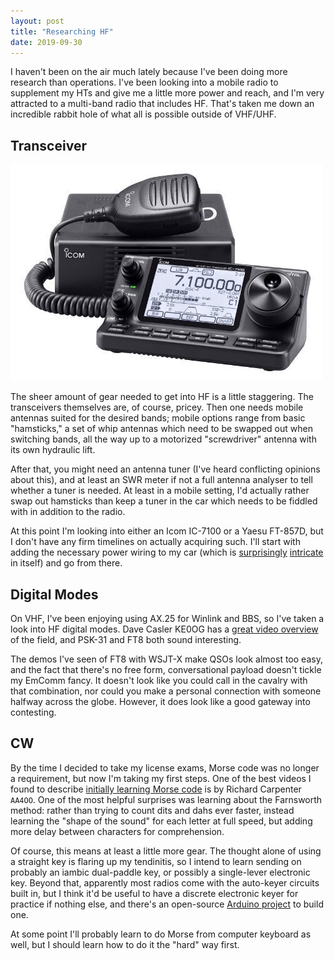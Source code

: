 ```yaml
---
layout: post
title: "Researching HF"
date: 2019-09-30
---
```


I haven't been on the air much lately because I've been doing more research than operations. I've
been looking into a mobile radio to supplement my HTs and give me a little more power and reach, and
I'm very attracted to a multi-band radio that includes HF. That's taken me down an incredible rabbit
hole of what all is possible outside of VHF/UHF.

## Transceiver

![Icom IC-7100](/assets/icom_ic-7100.jpg)

The sheer amount of gear needed to get into HF is a little staggering. The transceivers themselves
are, of course, pricey. Then one needs mobile antennas suited for the desired bands; mobile options
range from basic "hamsticks," a set of whip antennas which need to be swapped out when switching
bands, all the way up to a motorized "screwdriver" antenna with its own hydraulic lift.

After that, you might need an antenna tuner (I've heard conflicting opinions about this), and at
least an SWR meter if not a full antenna analyser to tell whether a tuner is needed. At least in a
mobile setting, I'd actually rather swap out hamsticks than keep a tuner in the car which needs to
be fiddled with in addition to the radio.

At this point I'm looking into either an Icom IC-7100 or a Yaesu FT-857D, but I don't have any firm
timelines on actually acquiring such. I'll start with adding the necessary power wiring to my car
(which is [surprisingly](http://www.k0bg.com/wiring.html)
[intricate](https://hamradioschool.com/going-mobile-install-a-station-in-your-vehicle-part-1/) in
itself) and go from there.

## Digital Modes

On VHF, I've been enjoying using AX.25 for Winlink and BBS, so I've taken a look into HF digital
modes. Dave Casler KE0OG has a [great video overview](https://youtu.be/zHXScGrsw-A) of the field,
and PSK-31 and FT8 both sound interesting.

The demos I've seen of FT8 with WSJT-X make QSOs look almost too easy, and the fact that there's no
free form, conversational payload doesn't tickle my EmComm fancy. It doesn't look like you could
call in the cavalry with that combination, nor could you make a personal connection with someone
halfway across the globe. However, it does look like a good gateway into contesting.

## CW

By the time I decided to take my license exams, Morse code was no longer a requirement, but now I'm
taking my first steps. One of the best videos I found to describe
[initially learning Morse code](https://youtu.be/mbp-d-u4aLc) is by Richard Carpenter `AA4OO`. One
of the most helpful surprises was learning about the Farnsworth method: rather than trying to count
dits and dahs ever faster, instead learning the "shape of the sound" for each letter at full speed,
but adding more delay between characters for comprehension.

Of course, this means at least a little more gear. The thought alone of using a straight key is
flaring up my tendinitis, so I intend to learn sending on probably an iambic dual-paddle key, or
possibly a single-lever electronic key. Beyond that, apparently most radios come with the auto-keyer
circuits built in, but I think it'd be useful to have a discrete electronic keyer for practice if
nothing else, and there's an open-source
[Arduino project](https://blog.radioartisan.com/arduino-cw-keyer/) to build one.

At some point I'll probably learn to do Morse from computer keyboard as well, but I should learn how
to do it the "hard" way first.
